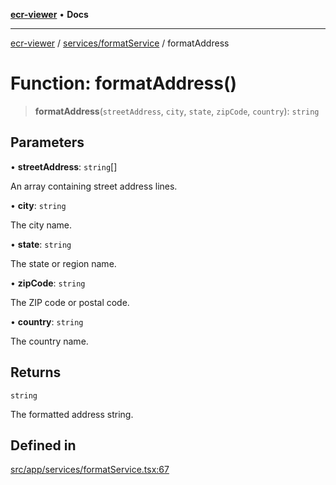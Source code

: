[**ecr-viewer**](../../../README.md) • **Docs**

***

[ecr-viewer](../../../README.md) / [services/formatService](../README.md) / formatAddress

# Function: formatAddress()

> **formatAddress**(`streetAddress`, `city`, `state`, `zipCode`, `country`): `string`

## Parameters

• **streetAddress**: `string`[]

An array containing street address lines.

• **city**: `string`

The city name.

• **state**: `string`

The state or region name.

• **zipCode**: `string`

The ZIP code or postal code.

• **country**: `string`

The country name.

## Returns

`string`

The formatted address string.

## Defined in

[src/app/services/formatService.tsx:67](https://github.com/CDCgov/phdi/blob/fa63a85e5b4651bdfc0d25ecc23a67e11fbcba18/containers/ecr-viewer/src/app/services/formatService.tsx#L67)
